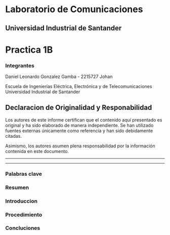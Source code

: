 # Laboratorio de Comunicaciones

## Universidad Industrial de Santander

# Practica 1B

### Integrantes

Daniel Leonardo Gonzalez Gamba - 2215727
Johan

Escuela de Ingenierías Eléctrica, Electrónica y de Telecomunicaciones  
Universidad Industrial de Santander

## Declaracion de Originalidad y Responabilidad

Los autores de este informe certifican que el contenido aquí presentado es original y ha sido elaborado de manera independiente. Se han utilizado fuentes externas únicamente como referencia y han sido debidamente citadas.

Asimismo, los autores asumen plena responsabilidad por la información contenida en este documento. 

---

---

### Palabras clave

### Resumen

### Introduccion

### Procedimiento

### Concluciones
